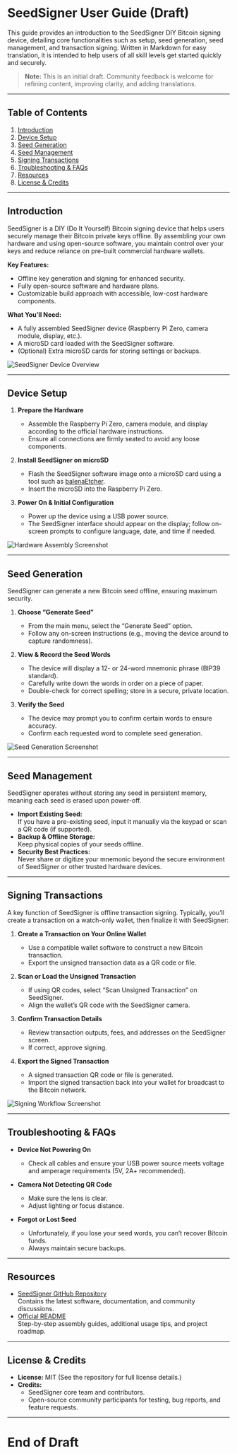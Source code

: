 # SeedSigner User Guide (Draft)

This guide provides an introduction to the SeedSigner DIY Bitcoin signing device, detailing core functionalities such as setup, seed generation, seed management, and transaction signing. Written in Markdown for easy translation, it is intended to help users of all skill levels get started quickly and securely.

> **Note:** This is an initial draft. Community feedback is welcome for refining content, improving clarity, and adding translations.

---

## Table of Contents

1. [Introduction](#introduction)
2. [Device Setup](#device-setup)
3. [Seed Generation](#seed-generation)
4. [Seed Management](#seed-management)
5. [Signing Transactions](#signing-transactions)
6. [Troubleshooting & FAQs](#troubleshooting--faqs)
7. [Resources](#resources)
8. [License & Credits](#license--credits)

---

## Introduction

SeedSigner is a DIY (Do It Yourself) Bitcoin signing device that helps users securely manage their Bitcoin private keys offline. By assembling your own hardware and using open-source software, you maintain control over your keys and reduce reliance on pre-built commercial hardware wallets.

**Key Features:**
- Offline key generation and signing for enhanced security.
- Fully open-source software and hardware plans.
- Customizable build approach with accessible, low-cost hardware components.

**What You’ll Need:**
- A fully assembled SeedSigner device (Raspberry Pi Zero, camera module, display, etc.).
- A microSD card loaded with the SeedSigner software.
- (Optional) Extra microSD cards for storing settings or backups.

![SeedSigner Device Overview](./images/seedsigner_device_overview.jpg "Example device, camera module, and screen")

---

## Device Setup

1. **Prepare the Hardware**  
   - Assemble the Raspberry Pi Zero, camera module, and display according to the official hardware instructions.  
   - Ensure all connections are firmly seated to avoid any loose components.

2. **Install SeedSigner on microSD**  
   - Flash the SeedSigner software image onto a microSD card using a tool such as [balenaEtcher](https://www.balena.io/etcher/).  
   - Insert the microSD into the Raspberry Pi Zero.

3. **Power On & Initial Configuration**  
   - Power up the device using a USB power source.  
   - The SeedSigner interface should appear on the display; follow on-screen prompts to configure language, date, and time if needed.

![Hardware Assembly Screenshot](./images/hardware_assembly.jpg "Example of a user connecting the camera module")

---

## Seed Generation

SeedSigner can generate a new Bitcoin seed offline, ensuring maximum security.

1. **Choose “Generate Seed”**  
   - From the main menu, select the “Generate Seed” option.  
   - Follow any on-screen instructions (e.g., moving the device around to capture randomness).

2. **View & Record the Seed Words**  
   - The device will display a 12- or 24-word mnemonic phrase (BIP39 standard).  
   - Carefully write down the words in order on a piece of paper.  
   - Double-check for correct spelling; store in a secure, private location.

3. **Verify the Seed**  
   - The device may prompt you to confirm certain words to ensure accuracy.  
   - Confirm each requested word to complete seed generation.

![Seed Generation Screenshot](./images/seed_generation.jpg "Example seed words displayed on screen")

---

## Seed Management

SeedSigner operates without storing any seed in persistent memory, meaning each seed is erased upon power-off.

- **Import Existing Seed:**  
  If you have a pre-existing seed, input it manually via the keypad or scan a QR code (if supported).  
- **Backup & Offline Storage:**  
  Keep physical copies of your seeds offline.  
- **Security Best Practices:**  
  Never share or digitize your mnemonic beyond the secure environment of SeedSigner or other trusted hardware devices.

---

## Signing Transactions

A key function of SeedSigner is offline transaction signing. Typically, you’ll create a transaction on a watch-only wallet, then finalize it with SeedSigner:

1. **Create a Transaction on Your Online Wallet**  
   - Use a compatible wallet software to construct a new Bitcoin transaction.  
   - Export the unsigned transaction data as a QR code or file.

2. **Scan or Load the Unsigned Transaction**  
   - If using QR codes, select “Scan Unsigned Transaction” on SeedSigner.  
   - Align the wallet’s QR code with the SeedSigner camera.

3. **Confirm Transaction Details**  
   - Review transaction outputs, fees, and addresses on the SeedSigner screen.  
   - If correct, approve signing.

4. **Export the Signed Transaction**  
   - A signed transaction QR code or file is generated.  
   - Import the signed transaction back into your wallet for broadcast to the Bitcoin network.

![Signing Workflow Screenshot](./images/signing_workflow.jpg "Example of scanning a QR code for an unsigned transaction")

---

## Troubleshooting & FAQs

- **Device Not Powering On**  
  - Check all cables and ensure your USB power source meets voltage and amperage requirements (5V, 2A+ recommended).

- **Camera Not Detecting QR Code**  
  - Make sure the lens is clear.  
  - Adjust lighting or focus distance.

- **Forgot or Lost Seed**  
  - Unfortunately, if you lose your seed words, you can’t recover Bitcoin funds.  
  - Always maintain secure backups.

---

## Resources

- [SeedSigner GitHub Repository](https://github.com/SeedSigner/seedsigner)  
  Contains the latest software, documentation, and community discussions.
- [Official README](https://github.com/SeedSigner/seedsigner/blob/main/README.md)  
  Step-by-step assembly guides, additional usage tips, and project roadmap.

---

## License & Credits

- **License:** MIT (See the repository for full license details.)  
- **Credits:**  
  - SeedSigner core team and contributors.  
  - Open-source community participants for testing, bug reports, and feature requests.

---

# End of Draft
